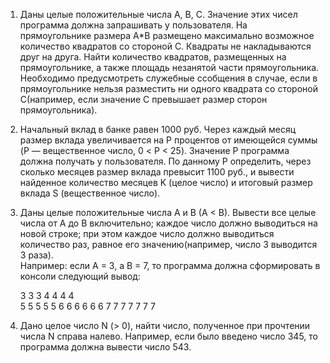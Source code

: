 1. Даны целые положительные числа A, B, C. Значение этих чисел программа должна запрашивать у пользователя. На прямоугольнике размера A*B размещено максимально возможное количество квадратов со стороной C. Квадраты не накладываются друг на друга. Найти количество квадратов, размещенных на прямоугольнике, а также площадь незанятой части прямоугольника.
Необходимо предусмотреть служебные ссобщения в случае, если в прямоугольнике нельзя разместить ни одного квадрата со стороной C(например, если значение C превышает размер сторон прямоугольника).

2.  Начальный  вклад  в  банке  равен  1000  руб.  Через  каждый  месяц  размер  вклада 
    увеличивается на P процентов от имеющейся суммы (P — вещественное число, 0 < P < 
    25).  Значение  Р  программа  должна  получать  у  пользователя.  По  данному  P 
    определить,  через  сколько  месяцев  размер  вклада  превысит  1100  руб.,  и  вывести 
    найденное  количество  месяцев  K  (целое  число)  и  итоговый  размер  вклада  S 
    (вещественное число). 

3.  Даны целые положительные числа A и B (A < B). Вывести все целые числа от A до B 
    включительно; каждое число должно выводиться на новой строке; при этом каждое 
    число должно выводиться количество раз, равное его значению(например, число 3 
    выводится 3 раза).  
    Например: если А = 3, а В = 7, то программа должна сформировать в консоли 
    следующий вывод: 
     
    3 3 3 
    4 4 4 4  
    5 5 5 5 5 
    6 6 6 6 6 6 
    7 7 7 7 7 7 7 
    
 4.  Дано  целое  число N  (> 0),  найти  число,  полученное  при прочтении  числа N  справа налево. 
   Например,  если  было  введено  число  345,  то  программа  должна  вывести число 543. 
